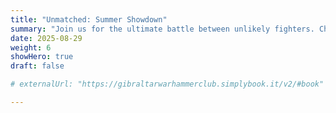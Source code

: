 ```yaml
---
title: "Unmatched: Summer Showdown"
summary: "Join us for the ultimate battle between unlikely fighters. Choose your hero from movies, comics, history, myth, legend, and more."
date: 2025-08-29
weight: 6
showHero: true
draft: false

# externalUrl: "https://gibraltarwarhammerclub.simplybook.it/v2/#book"

---
```

